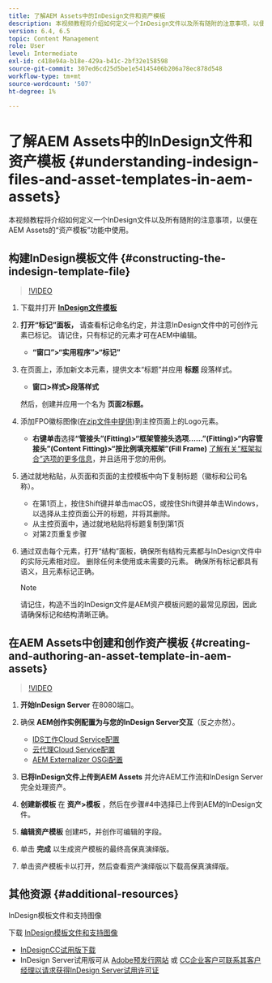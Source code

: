```yaml
---
title: 了解AEM Assets中的InDesign文件和资产模板
description: 本视频教程将介绍如何定义一个InDesign文件以及所有随附的注意事项，以便在AEM Assets的“资产模板”功能中使用。
version: 6.4, 6.5
topic: Content Management
role: User
level: Intermediate
exl-id: c418e94a-b18e-429a-b41c-2bf32e158598
source-git-commit: 307ed6cd25d5be1e54145406b206a78ec878d548
workflow-type: tm+mt
source-wordcount: '507'
ht-degree: 1%

---
```


# 了解AEM Assets中的InDesign文件和资产模板 {#understanding-indesign-files-and-asset-templates-in-aem-assets}

本视频教程将介绍如何定义一个InDesign文件以及所有随附的注意事项，以便在AEM Assets的“资产模板”功能中使用。

## 构建InDesign模板文件 {#constructing-the-indesign-template-file}

>[!VIDEO](https://video.tv.adobe.com/v/19293/?quality=9&learn=on)

1. 下载并打开 [**InDesign文件模板**](assets/asset-templates-tutorial-video--supporting-files.zip)
2. **打开“标记”面板，** 请查看标记命名约定，并注意InDesign文件中的可创作元素已标记。 请记住，只有标记的元素才可在AEM中编辑。

   * **“窗口”>“实用程序”>“标记”**

3. 在页面上，添加新文本元素，提供文本“标题”并应用 **标题** 段落样式。

   * **窗口>样式>段落样式**

   然后，创建并应用一个名为 **页面2标题。**

4. 添加FPO徽标图像([在zip文件中提供](assets/asset-templates-tutorial-video--supporting-files.zip))到主控页面上的Logo元素。

   * **右键单击**&#x200B;选择&#x200B;**“管接头”(Fitting)>“框架管接头选项……”(Fitting)>“内容管接头”(Content Fitting)>“按比例填充框架”(Fill Frame)**
   [了解有关“框架拟合”选项的更多信息](https://helpx.adobe.com/indesign/using/frames-objects.html#fitting_objects_to_frames)，并且适用于您的用例。

5. 通过就地粘贴，从页面和页面的主控模板中向下复制标题（徽标和公司名称）。

   * 在第1页上，按住Shift键并单击macOS，或按住Shift键并单击Windows，以选择从主控页面公开的标题，并将其删除。
   * 从主控页面中，通过就地粘贴将标题复制到第1页
   * 对第2页重复步骤

6. 通过双击每个元素，打开“结构”面板，确保所有结构元素都与InDesign文件中的实际元素相对应。 删除任何未使用或未需要的元素。 确保所有标记都具有语义，且元素标记正确。

   >[!NOTE]
   >
   >请记住，构造不当的InDesign文件是AEM资产模板问题的最常见原因，因此请确保标记和结构清晰正确。

## 在AEM Assets中创建和创作资产模板 {#creating-and-authoring-an-asset-template-in-aem-assets}

>[!VIDEO](https://video.tv.adobe.com/v/19294/?quality=9&learn=on)

1. **开始InDesign Server** 在8080端口。
2. 确保 **AEM创作实例配置为与您的InDesign Server交互**（反之亦然）。

   * [IDS工作Cloud Service配置](http://localhost:4502/etc/cloudservices/proxy/ids.html)
   * [云代理Cloud Service配置](http://localhost:4502/etc/cloudservices/proxy.html)
   * [AEM Externalizer OSGi配置](http://localhost:4502/system/console/configMgr)

3. **已将InDesign文件上传到AEM Assets** 并允许AEM工作流和InDesign Server完全处理资产。
4. **创建新模板** 在 **资产>模板** ，然后在步骤#4中选择已上传到AEM的InDesign文件。
5. **编辑资产模板** 创建#5，并创作可编辑的字段。
6. 单击 **完成** 以生成资产模板的最终高保真演绎版。
7. 单击资产模板卡以打开，然后查看资产演绎版以下载高保真演绎版。

## 其他资源 {#additional-resources}

InDesign模板文件和支持图像

下载 [InDesign模板文件和支持图像](assets/asset-templates-tutorial-video--supporting-files-1.zip)

* [InDesignCC试用版下载](https://creative.adobe.com/products/download/indesign)
* InDesign Server试用版可从 [Adobe预发行网站](https://www.adobeprerelease.com/) 或 [CC企业客户可联系其客户经理以请求获得InDesign Server试用许可证](https://www.adobe.com/products/indesignserver/faq.html)
